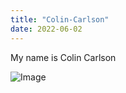 ```yaml
---
title: "Colin-Carlson"
date: 2022-06-02
---
```


My name is Colin Carlson

![Image](https://image.ibb.co/g0SdPw/Screenshot_from_2018_01_05_11_14_40.png)
